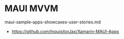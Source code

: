 # MAUI MVVM

maui-sample-apps-showcases-user-stories.md

*   https://github.com/InquisitorJax/Xamarin-MAUI-Apps


